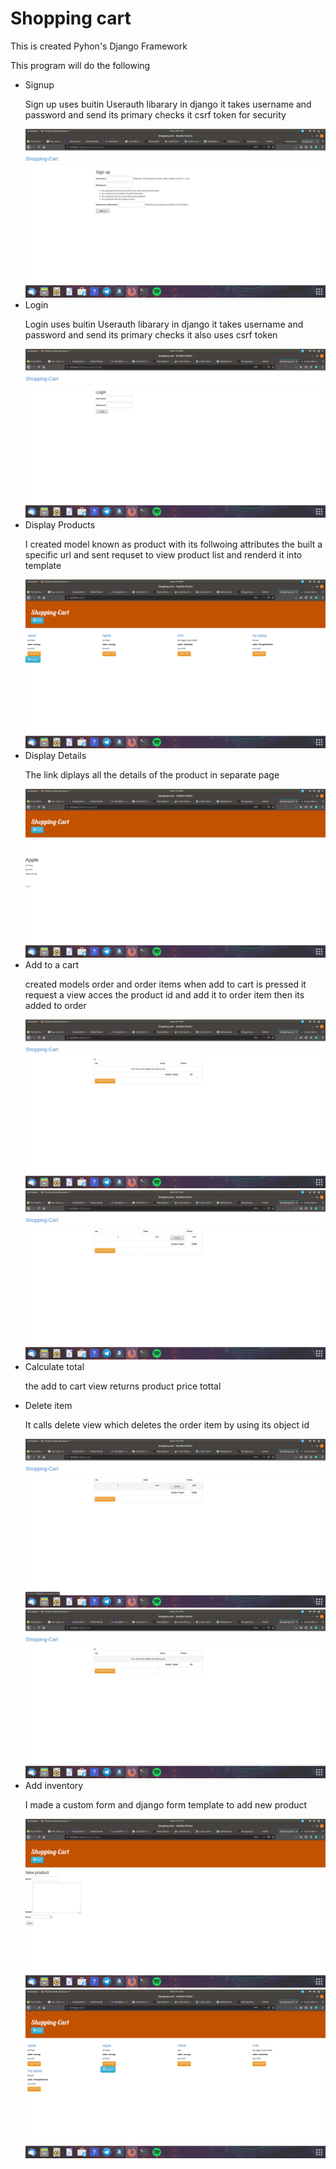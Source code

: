 <h1>Shopping cart</h1>

<p>This is created Pyhon's Django Framework</p>
<p>This program will do the following</p>
 <ul style="list-style-type:disc;">
  <li>Signup</li>
 <p>Sign up uses buitin Userauth libarary in django it takes username and password and send its primary checks it csrf token for security </p>
<img src="img/screen1.png">

 
 
 
 
 
 
 
 
 
 
 
  <li>Login</li>
  <p>Login uses buitin Userauth libarary in django it takes username and password and send its primary checks it also uses csrf token</p>
  <img src="img/sceen3.png">
 
  <li>Display Products</li>
  <p>I created model known as product with its follwoing attributes the built a specific url and sent requset to view product list
 and renderd it into template</p>
 <img src="img/sceen4.png">
   <li>Display Details</li>
 <p>The link diplays all the details of the product in  separate page </p>
 <img src="img/sceen5.png">
 
   
  <li>Add to a cart</li>
  <p>created models order and order items when add to cart is pressed it request a view acces the product id and add it to order item then its added to order</p>
  <img src="img/sceen6.png">
 <img src="img/sceen7.png">
  
  <li>Calculate total</li>
  <p>the add to cart view returns product price tottal</p>
  <li>Delete item</li>
  <p>It calls delete view which deletes the order item by using its object id </p>
  <img src="img/sceen8.png">
 <img src="img/sceen9.png">
  <li>Add inventory</li>
 <p>I made a custom form and django form template to add new product</p>
 <img src="img/sceen10.png">
 <img src="img/sceen11.png">
 
</ul> 
